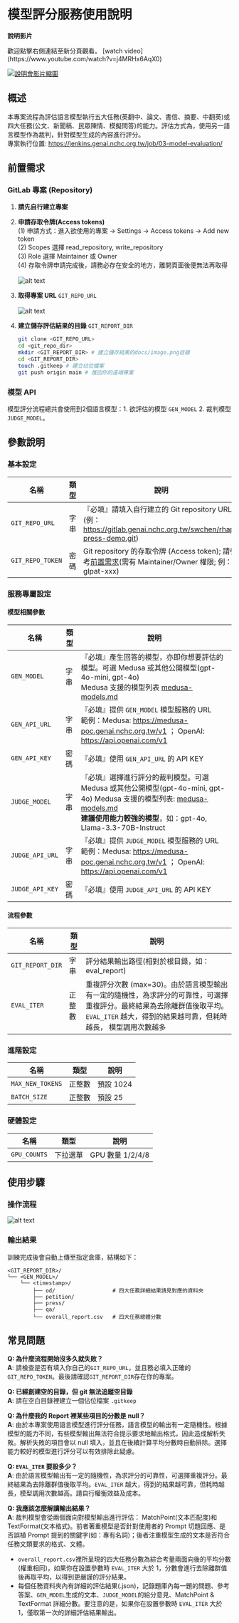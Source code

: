 # 模型評分服務使用說明

<div
  style={{
    maxWidth: '420px',
    margin: '2rem auto',
    background: '#fff',
    borderRadius: '16px',
    boxShadow: '0 6px 24px rgba(0,0,0,0.10)',
    padding: '1.2rem 1rem 1.5rem 1rem',
    textAlign: 'center'
  }}
>
  <strong style={{fontSize: '1.2rem', display: 'block', marginBottom: '0.6em'}}>說明影片</strong>
  <p style={{color: '#444', margin: '0.7em 0 1.2em 0'}}>
    歡迎點擊右側連結至新分頁觀看。
    [watch video](https://www.youtube.com/watch?v=j4MRHx6AqX0)
  </p>
  <a
    href="https://www.youtube.com/watch?v=j4MRHx6AqX0"
    className="video-thumb"
    target="_blank"
    rel="noopener noreferrer"
    title="在新視窗觀看影片"
    style={{display: 'inline-block'}}
  >
    <img
      src="https://img.youtube.com/vi/j4MRHx6AqX0/0.jpg"
      alt="說明會影片縮圖"
      style={{
        borderRadius: '10px',
        boxShadow: '0 2px 10px rgba(0, 0, 0, 0.3)',
        transition: 'transform 0.3s ease',
        width: '100%',
        maxWidth: '350px',
        cursor: 'pointer'
      }}
    />
  </a>
</div>



## 概述

本專案流程為評估語言模型執行五大任務(英翻中、論文、書信、摘要、中翻英)或四大任務(公文、新聞稿、民眾陳情、模擬問答)的能力。評估方式為，使用另一語言模型作為裁判，針對模型生成的內容進行評分。  
專案執行位置: https://jenkins.genai.nchc.org.tw/job/03-model-evaluation/

## 前置需求

### GitLab 專案 (Repository)

1. **請先自行建立專案**
2. **申請存取令牌(Access tokens)**<br />
  (1) 申請方式：進入欲使用的專案 -> Settings -> Access tokens -> Add new token<br />
  (2) Scopes 選擇 read_repository, write_repository<br />
  (3) Role 選擇 Maintainer 或 Owner<br />
  (4) 存取令牌申請完成後，請務必存在安全的地方，離開頁面後便無法再取得<br /><br />
    ![alt text](/img/token.png)
3. **取得專案 URL** `GIT_REPO_URL`<br /><br />
    ![alt text](/img/repo_url.png)
4. **建立儲存評估結果的目錄** `GIT_REPORT_DIR`
  
    ```bash
    git clone <GIT_REPO_URL>
    cd <git_repo_dir>
    mkdir <GIT_REPORT_DIR> # 建立儲存結果的docs/image.png目錄
    cd <GIT_REPORT_DIR>
    touch .gitkeep # 建立佔位檔案
    git push origin main # 推回你的遠端專案
    ```

### 模型 API
模型評分流程總共會使用到2個語言模型：1. 欲評估的模型 `GEN_MODEL` 2. 裁判模型 `JUDGE_MODEL`。<br />

## 參數說明
### 基本設定

| 名稱  | 類型    | 說明    |
|-------------------|----------------|-------------------------------------------------------|
| `GIT_REPO_URL`      | 字串           | 『必填』請填入自行建立的 Git repository URL (例： https://gitlab.genai.nchc.org.tw/swchen/rhap-press-demo.git) |
| `GIT_REPO_TOKEN`    | 密碼           |  Git repository 的存取令牌 (Access token); 請參考[前置需求](#gitlab-專案-repository)(需有 Maintainer/Owner 權限; 例： glpat-xxx) |


### 服務專屬設定
#### 模型相關參數

| 名稱  | 類型    | 說明    |
|-------------------|----------------|-------------------------------------------------------|
| `GEN_MODEL`         | 字串           |『必填』產生回答的模型，亦即你想要評估的模型。可選 Medusa 或其他公開模型(gpt-4o-mini, gpt-4o)<br />Medusa 支援的模型列表 [medusa-models.md](https://gitlab.genai.nchc.org.tw/swchen/rhap-press-demo/-/blob/main/medusa-models.md)
| `GEN_API_URL`       | 字串           | 『必填』提供 `GEN_MODEL` 模型服務的 URL<br />範例：Medusa: https://medusa-poc.genai.nchc.org.tw/v1 ； OpenAI: https://api.openai.com/v1
| `GEN_API_KEY`       | 密碼           | 『必填』使用 `GEN_API_URL` 的 API KEY |
| `JUDGE_MODEL`       | 字串           | 『必填』選擇進行評分的裁判模型。可選 Medusa 或其他公開模型(gpt-4o-mini, gpt-4o) Medusa 支援的模型列表: [medusa-models.md](https://gitlab.genai.nchc.org.tw/swchen/rhap-press-demo/-/blob/main/medusa-models.md)<br />**建議使用能力較強的模型**，如：gpt-4o, Llama-3.3-70B-Instruct
| `JUDGE_API_URL`    | 字串            | 『必填』提供 `JUDGE_MODEL` 模型服務的 URL<br />範例：Medusa: https://medusa-poc.genai.nchc.org.tw/v1 ； OpenAI: https://api.openai.com/v1
| `JUDGE_API_KEY`    | 密碼            | 『必填』使用 `JUDGE_API_URL` 的 API KEY |

#### 流程參數
| 名稱  | 類型    | 說明    |
|-------------------|----------------|-------------------------------------------------------|
| `GIT_REPORT_DIR`    | 字串           | 評分結果輸出路徑(相對於根目錄，如：eval_report) |
| `EVAL_ITER`         | 正整數         | 重複評分次數 (max=30)。由於語言模型輸出有一定的隨機性，為求評分的可靠性，可選擇重複評分。最終結果為去除離群值後取平均。`EVAL_ITER` 越大，得到的結果越可靠，但耗時越長， 模型調用次數越多        |

### 進階設定
| 名稱  | 類型    | 說明    |
|-------------------|----------------|-------------------------------------------------------|
| `MAX_NEW_TOKENS`    | 正整數         | 預設 1024    |
| `BATCH_SIZE`        | 正整數         | 預設 25      |

### 硬體設定
| 名稱  | 類型    | 說明    |
|-------------------|----------------|-------------------------------------------------------|
| `GPU_COUNTS`        | 下拉選單        | GPU 數量 1/2/4/8


## 使用步驟
### 操作流程
![alt text](/img/overall_flow_chart.png)

### 輸出結果
訓練完成後會自動上傳至指定倉庫，結構如下：
```
<GIT_REPORT_DIR>/
└── <GEN_MODEL>/
    └── <timestamp>/
        ├── od/                  # 四大任務詳細結果請見對應的資料夾
        ├── petition/
        ├── press/
        ├── qa/
        └── overall_report.csv   # 四大任務總體分數 
```

## 常見問題
**Q: 為什麼流程開始沒多久就失敗？**<br />
**A**: 請檢查是否有填入你自己的`GIT_REPO_URL`，並且務必填入正確的`GIT_REPO_TOKEN`。最後請確認`GIT_REPORT_DIR`存在你的專案。<br />

**Q: 已經創建空的目錄，但 git 無法追縱空目錄**<br />
**A**: 請在空白目錄裡建立一個佔位檔案 `.gitkeep`<br />

**Q: 為什麼我的 Report 裡某些項目的分數是 null？**<br />
**A**: 由於本專案使用語言模型進行評分任務，語言模型的輸出有一定隨機性。根據模型的能力不同，有些模型輸出無法符合提示要求地輸出格式，因此造成解析失敗。解析失敗的項目會以 null 填入，並且在後續計算平均分數時自動排除。選擇能力較好的模型進行評分可以有效排除此疑慮。<br />

**Q: `EVAL_ITER` 要設多少？**<br />
**A**: 由於語言模型輸出有一定的隨機性，為求評分的可靠性，可選擇重複評分。最終結果為去除離群值後取平均。`EVAL_ITER` 越大，得到的結果越可靠，但耗時越長，模型調用次數越高。請自行權衡效益及成本。

**Q: 我應該怎麼解讀輸出結果？**<br />
**A**: 裁判模型會從兩個面向對模型輸出進行評估： MatchPoint(文本匹配度)和 TextFormat(文本格式)。前者著重模型是否針對使用者的 Prompt 切題回應、是否誤植 Prompt 提到的關鍵字(如：專有名詞)；後者注重模型生成的文本是否符合任務文類要求的格式、文體。<br />
- `overall_report.csv`裡所呈現的四大任務分數為綜合考量兩面向後的平均分數(權重相同)，如果你在設置參數時 `EVAL_ITER` 大於 1，分數會進行去除離群值後再取平均，以得到更嚴謹的評分結果。
- 每個任務資料夾內有詳細的評估結果(.json)，記錄題庫內每一題的問題、參考答案、`GEN_MODEL`生成的文本、`JUDGE_MODEL`的給分意見、MatchPoint & TextFormat 詳細分數。要注意的是，如果你在設置參數時 `EVAL_ITER` 大於 1，僅取第一次的詳細評估結果輸出。